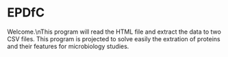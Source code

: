 # EPDfC
Welcome.\nThis program will read the HTML file and extract the data to two CSV files. This program is projected to solve easily the extration of proteins and their features for microbiology studies.
